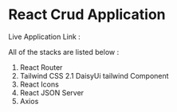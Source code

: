 # React Crud Application

Live Application Link :

All of the stacks are listed below :

1. React Router
2. Tailwind CSS
   2.1 DaisyUi tailwind Component
3. React Icons
4. React JSON Server
5. Axios
